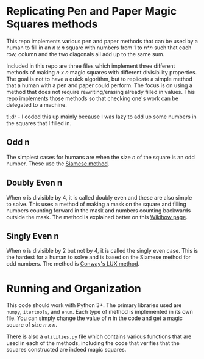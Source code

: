 # Replicating Pen and Paper Magic Squares methods

This repo implements various pen and paper methods that can be used by a human to fill in an _n x n_ square with numbers from 1 to _n*n_ such that each row, column and the two diagonals all add up to the same sum.

Included in this repo are three files which implement three different methods of making _n x n_ magic squares with different divisibility properties. The goal is not to have a quick algorithm, but to replicate a simple method that a human with a pen and paper could perform. The focus is on using a method that does not require rewriting/erasing already filled in values. This repo implements those methods so that checking one's work can be delegated to a machine. 

tl;dr - I coded this up mainly because I was lazy to add up some numbers in the squares that I filled in.

## Odd n
The simplest cases for humans are when the size _n_ of the square is an odd number. These use the [Siamese method](https://en.wikipedia.org/wiki/Siamese_method).

## Doubly Even n
When _n_ is divisible by 4, it is called doubly even and these are also simple to solve. This uses a method of making a mask on the square and filling numbers counting forward in the mask and numbers counting backwards outside the mask. The method is explained better on this [Wikihow page](https://www.wikihow.com/Solve-a-Magic-Square#Solving-a-Doubly-Even-Magic-Square).

## Singly Even n
When _n_ is divisible by 2 but not by 4, it is called the singly even case. This is the hardest for a human to solve and is based on the Siamese method for odd numbers. The method is [Conway's LUX method](https://en.wikipedia.org/wiki/Conway%27s_LUX_method_for_magic_squares).


# Running and Organization

This code should work with Python 3+. The primary libraries used are `numpy`, `itertools`, and `enum`. Each type of method is implemented in its own file. You can simply change the value of _n_ in the code and get a magic square of size _n x n_.

There is also a `utilities.py` file which contains various functions that are used in each of the methods, including the code that verifies that the squares constructed are indeed magic squares.
